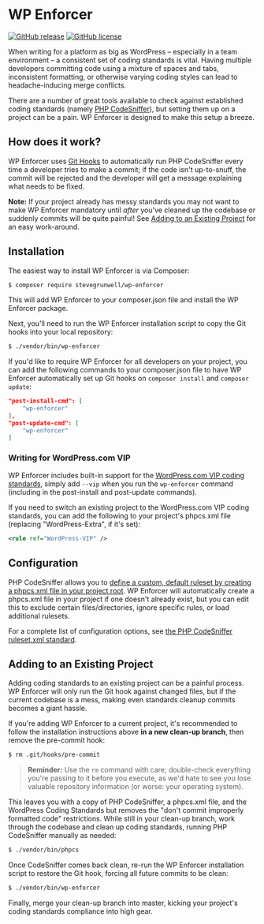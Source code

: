 # WP Enforcer

[![GitHub release](https://img.shields.io/github/release/stevegrunwell/wp-enforcer.svg)](https://github.com/stevegrunwell/wp-enforcer/releases/latest)
[![GitHub license](https://img.shields.io/github/license/stevegrunwell/wp-enforcer.svg)](https://github.com/stevegrunwell/wp-enforcer/blob/master/LICENSE.txt)

When writing for a platform as big as WordPress – especially in a team environment – a consistent set of coding standards is vital. Having multiple developers committing code using a mixture of spaces and tabs, inconsistent formatting, or otherwise varying coding styles can lead to headache-inducing merge conflicts.

There are a number of great tools available to check against established coding standards (namely [PHP CodeSniffer](https://github.com/squizlabs/PHP_CodeSniffer)), but setting them up on a project can be a pain. WP Enforcer is designed to make this setup a breeze.


## How does it work?

WP Enforcer uses [Git Hooks](https://git-scm.com/book/en/v2/Customizing-Git-Git-Hooks) to automatically run PHP CodeSniffer every time a developer tries to make a commit; if the code isn't up-to-snuff, the commit will be rejected and the developer will get a message explaining what needs to be fixed.

**Note:** If your project already has messy standards you may not want to make WP Enforcer mandatory until *after* you've cleaned up the codebase or suddenly commits will be quite painful! See [Adding to an Existing Project](#adding-to-an-existing-project) for an easy work-around.


## Installation

The easiest way to install WP Enforcer is via Composer:

```bash
$ composer require stevegrunwell/wp-enforcer
```

This will add WP Enforcer to your composer.json file and install the WP Enforcer package.

Next, you'll need to run the WP Enforcer installation script to copy the Git hooks into your local repository:

```bash
$ ./vendor/bin/wp-enforcer
```

If you'd like to require WP Enforcer for all developers on your project, you can add the following commands to your composer.json file to have WP Enforcer automatically set up Git hooks on `composer install` and `composer update`:

```json
"post-install-cmd": [
	"wp-enforcer"
],
"post-update-cmd": [
	"wp-enforcer"
]
```

### Writing for WordPress.com VIP

WP Enforcer includes built-in support for the [WordPress.com VIP coding standards](https://vip.wordpress.com/documentation/developers-guide-to-wordpress-com-vip/), simply add `--vip` when you run the `wp-enforcer` command (including in the post-install and post-update commands).

If you need to switch an existing project to the WordPress.com VIP coding standards, you can add the following to your project's phpcs.xml file (replacing "WordPress-Extra", if it's set):

```xml
<rule ref="WordPress-VIP" />
```


## Configuration

PHP CodeSniffer allows you to [define a custom, default ruleset by creating a phpcs.xml file in your project root](https://github.com/squizlabs/PHP_CodeSniffer/wiki/Advanced-Usage#using-a-default-configuration-file). WP Enforcer will automatically create a phpcs.xml file in your project if one doesn't already exist, but you can edit this to exclude certain files/directories, ignore specific rules, or load additional rulesets.

For a complete list of configuration options, see [the PHP CodeSniffer ruleset.xml standard](https://github.com/squizlabs/PHP_CodeSniffer/wiki/Annotated-ruleset.xml).


## Adding to an Existing Project

Adding coding standards to an existing project can be a painful process. WP Enforcer will only run the Git hook against changed files, but if the current codebase is a mess, making even standards cleanup commits becomes a giant hassle.

If you're adding WP Enforcer to a current project, it's recommended to follow the installation instructions above **in a new clean-up branch**, then remove the pre-commit hook:

```bash
$ rm .git/hooks/pre-commit
```
> **Reminder:** Use the `rm` command with care; double-check everything you're passing to it before you execute, as we'd hate to see you lose valuable repository information (or worse: your operating system).

This leaves you with a copy of PHP CodeSniffer, a phpcs.xml file, and the WordPress Coding Standards but removes the "don't commit improperly formatted code" restrictions. While still in your clean-up branch, work through the codebase and clean up coding standards, running PHP CodeSniffer manually as needed:

```bash
$ ./vendor/bin/phpcs
```

Once CodeSniffer comes back clean, re-run the WP Enforcer installation script to restore the Git hook, forcing all future commits to be clean:

```bash
$ ./vendor/bin/wp-enforcer
```

Finally, merge your clean-up branch into master, kicking your project's coding standards compliance into high gear.
